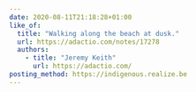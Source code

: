 ```yaml
---
date: 2020-08-11T21:18:28+01:00
like_of:
  title: "Walking along the beach at dusk."
  url: https://adactio.com/notes/17278
  authors:
    - title: "Jeremy Keith"
      url: https://adactio.com/
posting_method: https://indigenous.realize.be
---
```

